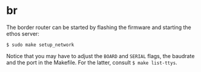 # br

The border router can be started by flashing the firmware and starting the ethos server:
```
$ sudo make setup_network
```
Notice that you may have to adjust the `BOARD` and `SERIAL` flags, the baudrate and the port in the Makefile. For the latter, consult `$ make list-ttys`.
